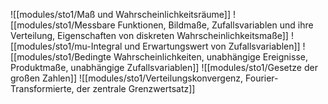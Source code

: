 ![[modules/sto1/Maß und Wahrscheinlichkeitsräume]]
![[modules/sto1/Messbare Funktionen, Bildmaße, Zufallsvariablen und ihre Verteilung, Eigenschaften von diskreten Wahrscheinlichkeitsmaße]]
![[modules/sto1/mu-Integral und Erwartungswert von Zufallsvariablen]]
![[modules/sto1/Bedingte Wahrscheinlichkeiten, unabhängige Ereignisse, Produktmaße, unabhängige Zufallsvariablen]]
![[modules/sto1/Gesetze der großen Zahlen]]
![[modules/sto1/Verteilungskonvergenz, Fourier-Transformierte, der zentrale Grenzwertsatz]]